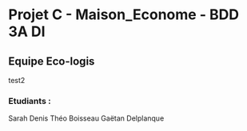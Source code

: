 # Projet C - Maison_Econome - BDD 3A DI
## Equipe Eco-logis
test2
### Etudiants :
Sarah Denis
Théo Boisseau
Gaëtan Delplanque
